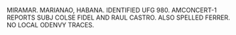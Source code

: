 MIRAMAR. MARIANAO, HABANA. IDENTIFIED UFG 980. AMCONCERT-1 REPORTS SUBJ COLSE FIDEL AND RAUL CASTRO. ALSO SPELLED FERRER. NO LOCAL ODENVY TRACES.